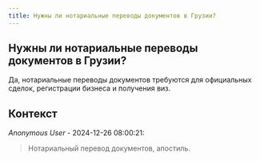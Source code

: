 ```yaml
---
title: Нужны ли нотариальные переводы документов в Грузии?
---
```


## Нужны ли нотариальные переводы документов в Грузии?

Да, нотариальные переводы документов требуются для официальных сделок, регистрации бизнеса и получения виз.

## Контекст

_Anonymous User_ - 2024-12-26 08:00:21:

> Нотариальный перевод документов, апостиль.
